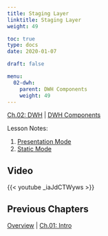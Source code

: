 ```yaml
---
title: Staging Layer
linktitle: Staging Layer
weight: 49

toc: true
type: docs
date: 2020-01-07

draft: false

menu:
  02-dwh:
    parent: DWH Components
    weight: 49
---
```

[Ch.02: DWH](../../../02-dwh) | [DWH Components](../../03-architecture/) 

Lesson Notes:
1. [Presentation Mode](../08-source-system-extraction-ps.pdf)
1. [Static Mode](../08-source-system-extraction-rs.pdf)



## Video

{{< youtube _iaJdCTWyws >}}


## Previous Chapters

[Overview](../../../../big-data-in-depth/) | [Ch.01: Intro](../../../01-introduction) 
